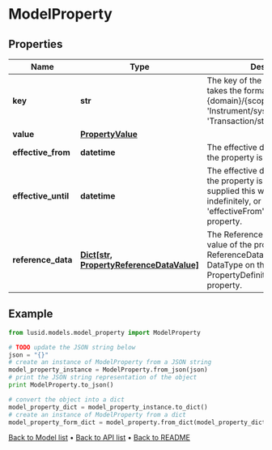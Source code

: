 # ModelProperty


## Properties
Name | Type | Description | Notes
------------ | ------------- | ------------- | -------------
**key** | **str** | The key of the property. This takes the format {domain}/{scope}/{code} e.g. &#39;Instrument/system/Name&#39; or &#39;Transaction/strategy/quantsignal&#39;. | 
**value** | [**PropertyValue**](PropertyValue.md) |  | [optional] 
**effective_from** | **datetime** | The effective datetime from which the property is valid. | [optional] 
**effective_until** | **datetime** | The effective datetime until which the property is valid. If not supplied this will be valid indefinitely, or until the next &#39;effectiveFrom&#39; datetime of the property. | [optional] 
**reference_data** | [**Dict[str, PropertyReferenceDataValue]**](PropertyReferenceDataValue.md) | The ReferenceData linked to the value of the property. The ReferenceData is taken from the DataType on the PropertyDefinition that defines the property. | [optional] [readonly] 

## Example

```python
from lusid.models.model_property import ModelProperty

# TODO update the JSON string below
json = "{}"
# create an instance of ModelProperty from a JSON string
model_property_instance = ModelProperty.from_json(json)
# print the JSON string representation of the object
print ModelProperty.to_json()

# convert the object into a dict
model_property_dict = model_property_instance.to_dict()
# create an instance of ModelProperty from a dict
model_property_form_dict = model_property.from_dict(model_property_dict)
```
[Back to Model list](../README.md#documentation-for-models) &#8226; [Back to API list](../README.md#documentation-for-api-endpoints) &#8226; [Back to README](../README.md)



